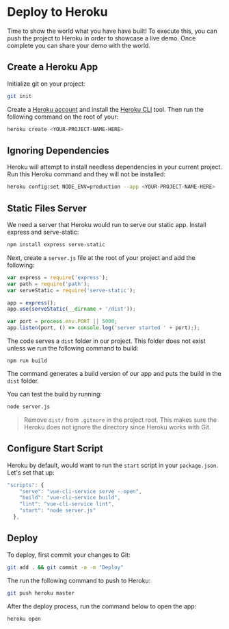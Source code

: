 # Deploy to Heroku

Time to show the world what you have have built! To execute this, you can push the project to Heroku in order to showcase a live demo. Once complete you can share your demo with the world.

## Create a Heroku App

Initialize git on your project:

```bash
git init
```

Create a [Heroku account](https://heroku.com/) and install the [Heroku CLI](https://devcenter.heroku.com/articles/heroku-cli#download-and-install) tool. Then run the following command on the root of your:

```bash
heroku create <YOUR-PROJECT-NAME-HERE>
```

## Ignoring Dependencies

Heroku will attempt to install needless dependencies in your current project. Run this Heroku command and they will not be installed:

```bash
heroku config:set NODE_ENV=production --app <YOUR-PROJECT-NAME-HERE>
```

## Static Files Server

We need a server that Heroku would run to serve our static app. Install express and serve-static:

```bash
npm install express serve-static
```

Next, create a `server.js` file at the root of your project and add the following:

```javascript
var express = require('express');
var path = require('path');
var serveStatic = require('serve-static');

app = express();
app.use(serveStatic(__dirname + '/dist'));

var port = process.env.PORT || 5000;
app.listen(port, () => console.log('server started ' + port););
```

The code serves a `dist` folder in our project. This folder does not exist unless we run the following command to build:

```text
npm run build
```

The command generates a build version of our app and puts the build in the `dist` folder.

You can test the build by running:

```bash
node server.js
```

> Remove `dist/` from `.gitnore` in the project root. This makes sure the Heroku does not ignore the directory since Heroku works with Git.

## Configure Start Script

Heroku by default, would want to run the `start` script in your `package.json`. Let's set that up:

```javascript
"scripts": {
    "serve": "vue-cli-service serve --open",
    "build": "vue-cli-service build",
    "lint": "vue-cli-service lint",
    "start": "node server.js"
  },
```

## Deploy

To deploy, first commit your changes to Git:

```bash
git add . && git commit -a -m "Deploy"
```

The run the following command to push to Heroku:

```bash
git push heroku master
```

After the deploy process, run the command below to open the app:

```bash
heroku open
```

